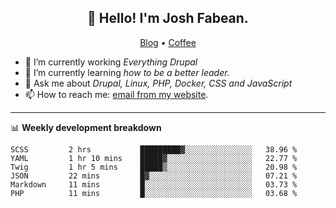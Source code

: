 <h2 align="center">👋 Hello! I'm Josh Fabean.</h2>
<p align="center">
  <a href="https://joshfabean.com">Blog</a> •
  <a href="https://www.buymeacoffee.com/LSxne6Yr4">Coffee</a>
</p>

- 🔭 I’m currently working *Everything Drupal*
- 🌱 I’m currently learning *how to be a better leader.*
- 💬 Ask me about *Drupal, Linux, PHP, Docker, CSS and JavaScript*
- 📫 How to reach me: [email from my website](https://joshfabean.com).

-------

📊 **Weekly development breakdown**
<!--START_SECTION:waka-->

```text
SCSS         2 hrs           █████████▓░░░░░░░░░░░░░░░   38.96 %
YAML         1 hr 10 mins    █████▓░░░░░░░░░░░░░░░░░░░   22.77 %
Twig         1 hr 5 mins     █████▒░░░░░░░░░░░░░░░░░░░   20.98 %
JSON         22 mins         █▓░░░░░░░░░░░░░░░░░░░░░░░   07.21 %
Markdown     11 mins         █░░░░░░░░░░░░░░░░░░░░░░░░   03.73 %
PHP          11 mins         █░░░░░░░░░░░░░░░░░░░░░░░░   03.68 %
```

<!--END_SECTION:waka-->

<!--
**fabean/fabean** is a ✨ _special_ ✨ repository because its `README.md` (this file) appears on your GitHub profile.

Here are some ideas to get you started:

- 🔭 I’m currently working on ...
- 🌱 I’m currently learning ...
- 👯 I’m looking to collaborate on ...
- 🤔 I’m looking for help with ...
- 💬 Ask me about ...
- 📫 How to reach me: ...
- 😄 Pronouns: ...
- ⚡ Fun fact: ...
-->
